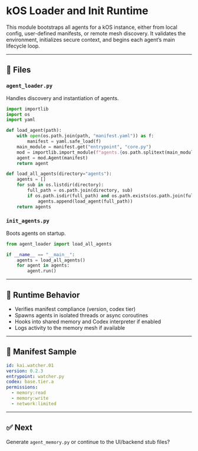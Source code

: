 # kOS Loader and Init Runtime

This module bootstraps all agents for a kOS instance, either from local config, user-defined manifests, or remote mesh discovery. It validates the environment, initializes secure context, and begins each agent’s main lifecycle loop.

---

## 🔧 Files

### `agent_loader.py`

Handles discovery and instantiation of agents.

```python
import importlib
import os
import yaml

def load_agent(path):
    with open(os.path.join(path, "manifest.yaml")) as f:
        manifest = yaml.safe_load(f)
    main_module = manifest.get("entrypoint", "core.py")
    mod = importlib.import_module(f"agents.{os.path.splitext(main_module)[0]}")
    agent = mod.Agent(manifest)
    return agent

def load_all_agents(directory="agents"):
    agents = []
    for sub in os.listdir(directory):
        full_path = os.path.join(directory, sub)
        if os.path.isdir(full_path) and os.path.exists(os.path.join(full_path, "manifest.yaml")):
            agents.append(load_agent(full_path))
    return agents
```

### `init_agents.py`

Boots agents on startup.

```python
from agent_loader import load_all_agents

if __name__ == "__main__":
    agents = load_all_agents()
    for agent in agents:
        agent.run()
```

---

## 🔐 Runtime Behavior

- Verifies manifest compliance (version, codex tier)
- Spawns agents in isolated threads or async coroutines
- Hooks into shared memory and Codex interpreter if enabled
- Logs activity to the memory mesh if available

---

## 📄 Manifest Sample

```yaml
id: kai.watcher.01
version: 0.2.3
entrypoint: watcher.py
codex: base.tier.a
permissions:
  - memory:read
  - memory:write
  - network:limited
```

---

## ✅ Next

Generate `agent_memory.py` or continue to the UI/backend stub files?

